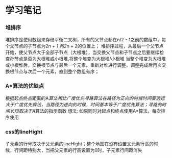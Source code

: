 # 学习笔记
### 堆排序
堆排序是使用数组来存储平衡二叉树，所有的父节点都在n/2 - 1之前的数组中，每个父节点的子节点为2*n + 1 和2*n + 2的位置上；
堆排序过程，从最后一个父节点开始，使父节点大于全部子节点（大根堆），当交换父节点和子节点之后要继续检查孙节点是否为大根堆或小根堆,将整个堆变为大根堆/小根堆
当整个堆变为大根堆或小根堆后，交换根节点与最后一个元素，重新对堆进行调整，调整完成后再次交换根节点与次后一个元素，直到整个数组有序；

### A*算法的优缺点
根据起点终点距离的A*算法相比广度优先寻路算法在路径为正向的时候时间要远远大于广度优先算法，当路径为逆向的时候，时间基本等于广度优先算法；寻路的时间长短取决于A*算法的指示函数
想法: 如果同时对起点和终点使用A*算法，每次排序使用

### css的lineHight
子元素的行号取决于父元素的lineHight；整个地图在没有设置父元素行高的时候，行间距特别大，当把父元素的行高设置为0时，子元素行间距消失

